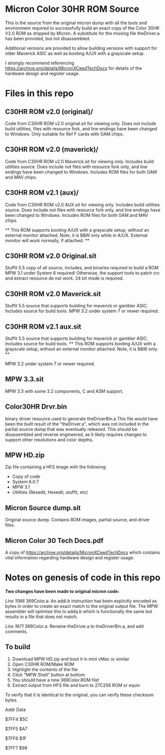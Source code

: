 # Micron Color 30HR ROM Source
This is the source from the original micron dump with all the tools and environment required to successfully build an exact copy of the Color 30HR V2.0 ROM as shipped by Micron. A substitute for the missing file theDriver.a has been provided, but not disassembled.

Additional versions are provided to allow building versions with support for older Maverick ASIC as well as booting A/UX with a grayscale setup.

I strongly recommend referencing https://archive.org/details/MicronXCeedTechDocs for details of the hardware design and register usage.

# Files in this repo

## C30HR ROM v2.0 (original)/
Code from C30HR ROM v2.0 original.sit for viewing only. Does not include build utilities, files with resource fork, and line endings have been changed to Windows. Only suitable for Ref F cards with GAM chips.

## C30HR ROM v2.0 (maverick)/
Code from C30HR ROM v2.0 Maverick.sit for viewing only. Includes build utilities source. Does include not files with resource fork only, and line endings have been changed to Windows.
Includes ROM files for both GAM and MAV chips.

## C30HR ROM v2.1 (aux)/
Code from C30HR ROM v2.0 AUX.sit for viewing only. Includes build utilities source. Does include not files with resource fork only, and line endings have been changed to Windows.
Includes ROM files for both GAM and MAV chips.

** This ROM supports booting A/UX with a grayscale setup, without an external monitor attached. Note, it is B&W only while in A/UX. External monitor will work normally, if attached. **

## C30HR ROM v2.0 Original.sit
Stuffit 5.5 copy of all source, includes, and binaries required to build a ROM
MPW 3.1 under System 6 required! Otherwise, the support tools to patch crc and extract resource do not work. 24 bit mode is required.

## C30HR ROM v2.0 Maverick.sit
Stuffit 5.5 source that supports building for maverick or gambler ASIC. Includes source for build tools.
MPW 3.2 under system 7 or newer required.

## C30HR ROM v2.1 aux.sit
Stuffit 5.5 source that supports building for maverick or gambler ASIC. Includes source for build tools.
** This ROM supports booting A/UX with a grayscale setup, without an external monitor attached. Note, it is B&W only. **

MPW 3.2 under system 7 or newer required.

## MPW 3.3.sit
MPW 3.3 with some 3.2 components, C and ASM support. 

## Color30HR Drvr.bin
binary driver resource used to generate theDriverBin.a
This file would have been the built result of the "theDriver.a", which was not included in the partial source dump that was eventually released. This should be disassembled and reverse engineered, as it likely requires changes to support other resolutions and color depths.

## MPW HD.zip
Zip file containing a HFS image with the following:
* Copy of code
* System 6.0.7
* MPW 3.1
* Utilities (Resedit, Hexedit, stuffit, etc)

## Micron Source dump.sit
Original source dump. Contains ROM images, partial source, and driver files.

## Micron Color 30 Tech Docs.pdf
A copy of https://archive.org/details/MicronXCeedTechDocs which contains vital information regarding hardware design and register usage.

# Notes on genesis of code in this repo 

**Two changes have been made to original micron code:**

*Line 1066* 369Color.a: An addi.b instruction has been explicitly encoded as bytes in order to create an exact match to the original output file. The MPW assembler will optimize this to addq.b which is functionally the same but results in a file that does not match. 

*Line 1671* 369Color.a: Rename theDriver.a to theDriverBin.a, and add comments.

## To build
1) Download MPW HD.zip and boot it in mini vMac or similar
2) Open C30HR ROM/Make ROM
3) Highlight the contents of the file
4) Click "MPW Shell" button at bottom
5) You should have a new 369Color.ROM file!
6) Extract output from HFS file and burn to 27C256 ROM or equiv

To verify that it is identical to the original, you can verify these checksum bytes.

Addr   Data

$7FF4  $5C

$7FF5  $A7

$7FF6  $1F

$7FF7  $98
